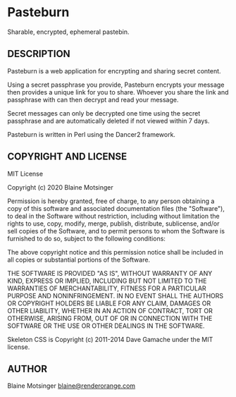 # Pasteburn

Sharable, encrypted, ephemeral pastebin.

## DESCRIPTION

Pasteburn is a web application for encrypting and sharing secret content.

Using a secret passphrase you provide, Pasteburn encrypts your message then provides a unique link for you to share. Whoever you share the link and passphrase with can then decrypt and read your message.

Secret messages can only be decrypted one time using the secret passphrase and are automatically deleted if not viewed within 7 days.

Pasteburn is written in Perl using the Dancer2 framework.

## COPYRIGHT AND LICENSE

MIT License

Copyright (c) 2020 Blaine Motsinger

Permission is hereby granted, free of charge, to any person obtaining a
copy of this software and associated documentation files (the
"Software"), to deal in the Software without restriction, including
without limitation the rights to use, copy, modify, merge, publish,
distribute, sublicense, and/or sell copies of the Software, and to
permit persons to whom the Software is furnished to do so, subject to
the following conditions:

The above copyright notice and this permission notice shall be included
in all copies or substantial portions of the Software.

THE SOFTWARE IS PROVIDED "AS IS", WITHOUT WARRANTY OF ANY KIND, EXPRESS
OR IMPLIED, INCLUDING BUT NOT LIMITED TO THE WARRANTIES OF
MERCHANTABILITY, FITNESS FOR A PARTICULAR PURPOSE AND NONINFRINGEMENT.
IN NO EVENT SHALL THE AUTHORS OR COPYRIGHT HOLDERS BE LIABLE FOR ANY
CLAIM, DAMAGES OR OTHER LIABILITY, WHETHER IN AN ACTION OF CONTRACT,
TORT OR OTHERWISE, ARISING FROM, OUT OF OR IN CONNECTION WITH THE
SOFTWARE OR THE USE OR OTHER DEALINGS IN THE SOFTWARE.

Skeleton CSS is Copyright (c) 2011-2014 Dave Gamache under the MIT
license.

## AUTHOR

Blaine Motsinger <blaine@renderorange.com>

